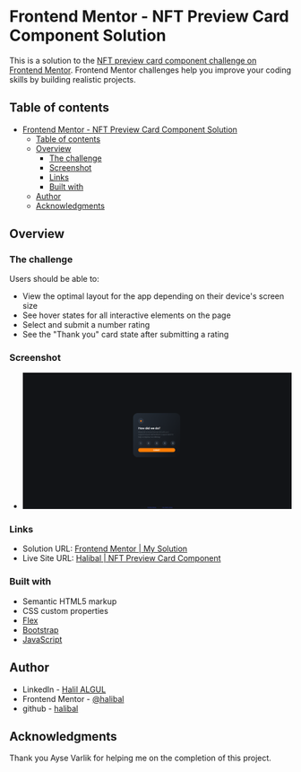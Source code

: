 # Frontend Mentor - NFT Preview Card Component Solution

This is a solution to the [NFT preview card component challenge on Frontend Mentor](https://www.frontendmentor.io/challenges/interactive-rating-component-koxpeBUmI). Frontend Mentor challenges help you improve your coding skills by building realistic projects.

## Table of contents

- [Frontend Mentor - NFT Preview Card Component Solution](#frontend-mentor---nft-preview-card-component-solution)
  - [Table of contents](#table-of-contents)
  - [Overview](#overview)
    - [The challenge](#the-challenge)
    - [Screenshot](#screenshot)
    - [Links](#links)
    - [Built with](#built-with)
  - [Author](#author)
  - [Acknowledgments](#acknowledgments)

## Overview

### The challenge

Users should be able to:

- View the optimal layout for the app depending on their device's screen size
- See hover states for all interactive elements on the page
- Select and submit a number rating
- See the "Thank you" card state after submitting a rating

### Screenshot

- ![My screenshot](https://raw.githubusercontent.com/halibal/interactive-rating-component/main/interactive_rating_component_my_solution.png)

### Links

- Solution URL: [Frontend Mentor | My Solution](https://www.frontendmentor.io/solutions/interactive-rating-component-html-js-css-bootstrap-r1NJ0ru4q)
- Live Site URL: [Halibal | NFT Preview Card Component](https://halibal.github.io/nft-preview-card-component/)

### Built with

- Semantic HTML5 markup
- CSS custom properties
- [Flex](https://getbootstrap.com/docs/5.0/utilities/flex/)
- [Bootstrap](https://getbootstrap.com/docs/5.1/getting-started/introduction/)
- [JavaScript](https://www.javascript.com)

## Author

- LinkedIn - [Halil ALGUL](https://www.linkedin.com/in/halilagul/)
- Frontend Mentor - [@halibal](https://www.frontendmentor.io/profile/halibal)
- github - [halibal](https://github.com/halibal)

## Acknowledgments

Thank you Ayse Varlik for helping me on the completion of this project.
